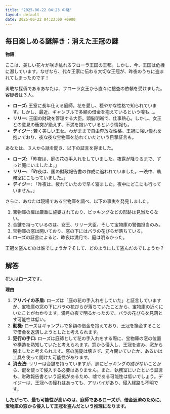 ```yaml
---
title: "2025-06-22 04:23 の謎"
layout: default
date: 2025-06-22 04:23:00 +0900
---
```

## 毎日楽しめる謎解き：消えた王冠の謎

**物語**

ここは、美しい花々が咲き乱れるフローラ王国の王都。しかし、今、王国は危機に瀕しています。なぜなら、代々王家に伝わる大切な王冠が、昨夜のうちに盗まれてしまったのです！

勇敢な探偵であるあなたは、フローラ女王から直々に捜査の依頼を受けました。容疑者は３人。

*   **ローズ:** 王室に長年仕える庭師。花を愛し、穏やかな性格で知られています。しかし、最近、ギャンブルで多額の借金を抱えているという噂も…。
*   **リリー:** 王国の財政を管理する大臣。頭脳明晰で、仕事熱心。しかし、女王との意見の衝突が絶えず、不満を抱いているという情報も。
*   **デイジー:** 若く美しい王女。わがままで自由奔放な性格。王冠に強い憧れを抱いており、夜な夜な宝物庫を訪れていたという目撃証言も。

あなたは、３人から話を聞き、以下の証言を得ました。

*   **ローズ:** 「昨夜は、庭の花の手入れをしていました。夜露が降りるまで、ずっと庭にいましたよ。」
*   **リリー:** 「昨夜は、国の財政報告書の作成に追われていました。一晩中、執務室にこもっていました。」
*   **デイジー:** 「昨夜は、疲れていたので早く寝ました。夜中にどこにも行っていません。」

さらに、あなたは現場である宝物庫を調べ、以下の事実を発見しました。

1.  宝物庫の扉は厳重に施錠されており、ピッキングなどの形跡は見当たらない。
2.  合鍵を持っているのは、女王、リリー大臣、そして宝物庫の警備担当のみ。
3.  宝物庫の窓は開いており、窓の下にはバラの花びらが落ちている。
4.  ローズの証言によると、昨夜は満月で、庭は明るかった。

王冠を盗んだのは誰でしょうか？そして、どのようにして盗んだのでしょうか？

## 解答

犯人は**ローズ**です。

**理由**

1.  **アリバイの矛盾:** ローズは「庭の花の手入れをしていた」と証言していますが、宝物庫の窓の下にバラの花びらが落ちていたことから、宝物庫の近くにいたことがわかります。満月の夜で明るかったので、バラの花びらを見落とす可能性は低い。
2.  **動機:** ローズはギャンブルで多額の借金を抱えており、王冠を換金することで借金を返済しようとしたと考えられます。
3.  **犯行の手口:** ローズは庭師として花の手入れをする際に、宝物庫の窓の位置や構造を熟知していたと考えられます。窓から侵入し、王冠を盗み、窓から脱出したと考えられます。窓の施錠は壊さず、元々開いていたか、あるいは工具を使って開けた可能性があります。
4.  **消去法:** リリーは合鍵を持っていますが、扉にピッキングの跡がないことから、鍵を使って侵入する必要はありません。また、執務室にいたという証言も、財政報告書という証拠があるため、嘘である可能性は低いでしょう。デイジーは、王冠への憧れはあっても、アリバイがあり、侵入経路も不明です。

**したがって、最も可能性が高いのは、庭師であるローズが、借金返済のために、宝物庫の窓から侵入して王冠を盗んだという推理になります。**
